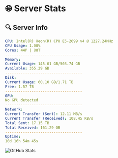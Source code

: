 # 🌐 Server Stats
## 🔍 Server Info
```yaml
CPU: Intel(R) Xeon(R) CPU E5-2699 v4 @ 1227.24MHz
CPU Usage: 1.00%
Cores: 44P | 88T
-----------------------------------
Memory:
Current Usage: 145.01 GB/503.74 GB
Available: 355.29 GB
-----------------------------------
Disk:
Current Usage: 60.10 GB/1.71 TB
Free: 1.57 TB
-----------------------------------
GPU:
No GPU detected
-----------------------------------
Network:
Current Transfer (Sent): 12.11 MB/s
Current Transfer (Received): 108.45 KB/s
Total Sent: 17.15 TB
Total Received: 161.29 GB
-----------------------------------
Uptime:
10d 16h 54m 45s
```
![GitHub Stats](https://img.shields.io/badge/Updated-2025-03-18_14:17:34-blue)
